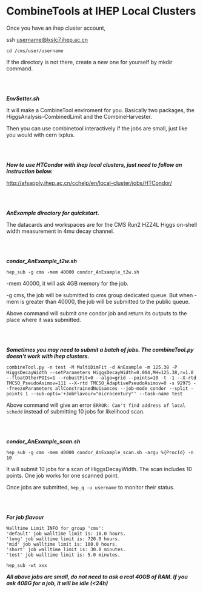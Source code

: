 # CombineTools at IHEP Local Clusters


Once you have an ihep cluster account,

ssh username@lxslc7.ihep.ac.cn

```
cd /cms/user/username
```

If the directory is not there, create a new one for yourself by mkdir command.

<br/><br/>

***EnvSetter.sh***

It will make a CombineTool enviroment for you. Basically two packages, the HiggsAnalysis-CombinedLimit and the CombineHarvester.

Then you can use combinetool interactively if the jobs are small, just like you would with cern lxplus.

<br/><br/>

***How to use HTCondor with ihep local clusters, just need to follow an instruction below.***

http://afsapply.ihep.ac.cn/cchelp/en/local-cluster/jobs/HTCondor/

<br/><br/>

***AnExample directory for quickstart.***

The datacards and workspaces are for the CMS Run2 HZZ4L Higgs on-shell width measurement in 4mu decay channel.

<br/><br/>

***condor_AnExample_t2w.sh***

```
hep_sub -g cms -mem 40000 condor_AnExample_t2w.sh
```

-mem 40000, it will ask 4GB memory for the job.

-g cms, the job will be submitted to cms group dedicated queue. But when -mem is greater than 40000, the job will be submitted to the public queue. 

Above command will submit one condor job and return its outputs to the place where it was submitted.

<br/><br/>

***Sometimes you may need to submit a batch of jobs. The combineTool.py doesn't work with ihep clusters.***

```
combineTool.py -n test -M MultiDimFit -d AnExample -m 125.38 -P HiggsDecayWidth --setParameters HiggsDecayWidth=0.004,MH=125.38,r=1.0 --floatOtherPOIs=1 --robustFit=0 --algo=grid --points=10 -t -1 --X-rtd TMCSO_PseudoAsimov=111 --X-rtd TMCSO_AdaptivePseudoAsimov=0 -s 92975 --freezeParameters allConstrainedNuisances --job-mode condor --split -points 1 --sub-opts='+JobFlavour="microcentury"' --task-name test
```

Above command will give an error ```ERROR: Can't find address of local schedd``` instead of submitting 10 jobs for likelihood scan.

<br/><br/>

***condor_AnExample_scan.sh***

```
hep_sub -g cms -mem 40000 condor_AnExample_scan.sh -argu %{ProcId} -n 10
```

It will submit 10 jobs for a scan of HiggsDecayWidth. The scan includes 10 points. One job works for one scanned point.

Once jobs are submitted, ```hep_q -u username``` to monitor their status.

<br/><br/>

***For job flavour***
```
Walltime Limit INFO for group 'cms':
'default' job walltime limit is: 10.0 hours.
'long' job walltime limit is: 720.0 hours.
'mid' job walltime limit is: 100.0 hours.
'short' job walltime limit is: 30.0 minutes.
'test' job walltime limit is: 5.0 minutes.

hep_sub -wt xxx
```
***All above jobs are small, do not need to ask a real 40GB of RAM. If you ask 40BG for a job, it will be idle (<24h)***
